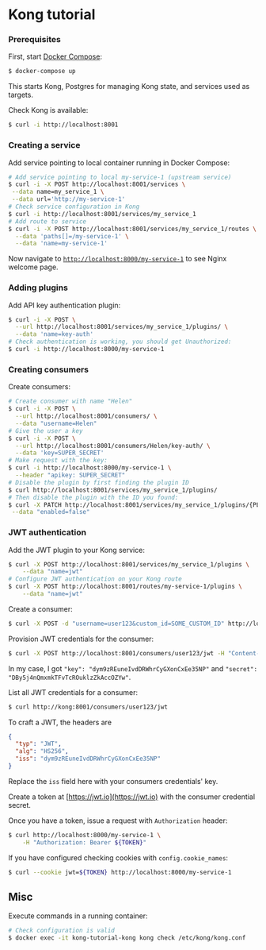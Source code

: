 # Kong tutorial

### Prerequisites

First, start [Docker Compose](./docker-compose.yaml):

```bash
$ docker-compose up
```

This starts Kong, Postgres for managing Kong state, and services used as targets.

Check Kong is available:

```bash
$ curl -i http://localhost:8001
```

### Creating a service

Add service pointing to local container running in Docker Compose:

```bash
# Add service pointing to local my-service-1 (upstream service)
$ curl -i -X POST http://localhost:8001/services \
 --data name=my_service_1 \
 --data url='http://my-service-1'
# Check service configuration in Kong
$ curl -i http://localhost:8001/services/my_service_1
# Add route to service
$ curl -i -X POST http://localhost:8001/services/my_service_1/routes \
  --data 'paths[]=/my-service-1' \
  --data 'name=my-service-1'
```

Now navigate to [`http://localhost:8000/my-service-1`](http://localhost:8000/my-service-1) to see Nginx welcome page.

### Adding plugins

Add API key authentication plugin:

```bash
$ curl -i -X POST \
  --url http://localhost:8001/services/my_service_1/plugins/ \
  --data 'name=key-auth'
# Check authentication is working, you should get Unauthorized:
$ curl -i http://localhost:8000/my-service-1
```

### Creating consumers

Create consumers:

```bash
# Create consumer with name "Helen"
$ curl -i -X POST \
  --url http://localhost:8001/consumers/ \
  --data "username=Helen"
# Give the user a key
$ curl -i -X POST \
  --url http://localhost:8001/consumers/Helen/key-auth/ \
  --data 'key=SUPER_SECRET'
# Make request with the key:
$ curl -i http://localhost:8000/my-service-1 \
  --header "apikey: SUPER_SECRET"
# Disable the plugin by first finding the plugin ID
$ curl http://localhost:8001/services/my_service_1/plugins/
# Then disable the plugin with the ID you found:
$ curl -X PATCH http://localhost:8001/services/my_service_1/plugins/{PLUGIN_ID} \
 --data "enabled=false"
```

### JWT authentication

Add the JWT plugin to your Kong service:

```bash
$ curl -X POST http://localhost:8001/services/my_service_1/plugins \
    --data "name=jwt"
# Configure JWT authentication on your Kong route
$ curl -X POST http://localhost:8001/routes/my-service-1/plugins \
    --data "name=jwt"
```

Create a consumer:

```bash
$ curl -X POST -d "username=user123&custom_id=SOME_CUSTOM_ID" http://localhost:8001/consumers/
```

Provision JWT credentials for the consumer:

```bash
$ curl -X POST http://localhost:8001/consumers/user123/jwt -H "Content-Type: application/x-www-form-urlencoded"
```

In my case, I got `"key": "dym9zREuneIvdDRWhrCyGXonCxEe35NP"` and `"secret": "DBy5j4nQmxmkTFvTcROuklzZkAccOZYw"`.

List all JWT credentials for a consumer:

```bash
$ curl http://kong:8001/consumers/user123/jwt
```

To craft a JWT, the headers are

```json
{
  "typ": "JWT",
  "alg": "HS256",
  "iss": "dym9zREuneIvdDRWhrCyGXonCxEe35NP"
}
```

Replace the `iss` field here with your consumers credentials' key.

Create a token at [https://jwt.io](https://jwt.io) with the consumer credential secret.

Once you have a token, issue a request with `Authorization` header:

```bash
$ curl http://localhost:8000/my-service-1 \
    -H "Authorization: Bearer ${TOKEN}"
```

If you have configured checking cookies with `config.cookie_names`:

```bash
$ curl --cookie jwt=${TOKEN} http://localhost:8000/my-service-1
```

## Misc

Execute commands in a running container:

```bash
# Check configuration is valid
$ docker exec -it kong-tutorial-kong kong check /etc/kong/kong.conf
```
